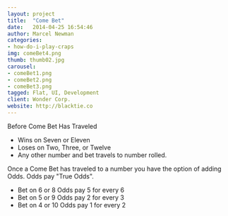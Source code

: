 ```yaml
---
layout: project
title:  "Come Bet"
date:   2014-04-25 16:54:46
author: Marcel Newman
categories:
- how-do-i-play-craps
img: comeBet4.png
thumb: thumb02.jpg
carousel:
- comeBet1.png
- comeBet2.png
- comeBet3.png
tagged: Flat, UI, Development
client: Wonder Corp.
website: http://blacktie.co
---
```

Before Come Bet Has Traveled

- Wins on Seven or Eleven
- Loses on Two, Three, or Twelve
- Any other number and bet travels to number rolled.

Once a Come Bet has traveled to a number you have the option of adding Odds. Odds pay "True Odds".

- Bet on 6 or 8 Odds pay 5 for every 6
- Bet on 5 or 9 Odds pay 2 for every 3
- Bet on 4 or 10 Odds pay 1 for every 2

